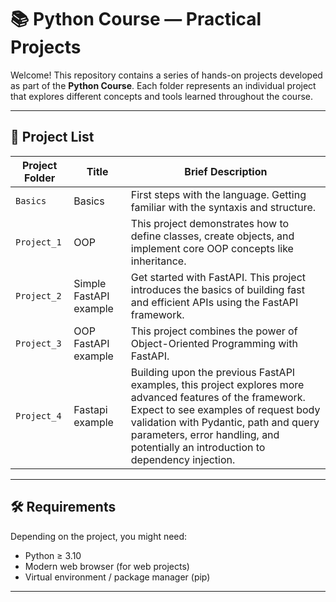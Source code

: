 # 📚 Python Course — Practical Projects

Welcome! This repository contains a series of hands-on projects developed as part of the **Python Course**. Each folder represents an individual project that explores different concepts and tools learned throughout the course.

---

## 📌 Project List

| Project Folder | Title                  | Brief Description                                                                                                                                                                                                                                                                |
|----------------|------------------------|----------------------------------------------------------------------------------------------------------------------------------------------------------------------------------------------------------------------------------------------------------------------------------|
| `Basics`       | Basics                 | First steps with the language. Getting familiar with the syntaxis and structure.                                                                                                                                                                                                 |
| `Project_1`    | OOP                    | This project demonstrates how to define classes, create objects, and implement core OOP concepts like inheritance.                                                                                                                                                               |
| `Project_2`    | Simple FastAPI example | Get started with FastAPI. This project introduces the basics of building fast and efficient APIs using the FastAPI framework.                                                                                                                                                    |
| `Project_3`    | OOP FastAPI example    | This project combines the power of Object-Oriented Programming with FastAPI.                                                                                                                                                                                                     |
| `Project_4`    | Fastapi example        | Building upon the previous FastAPI examples, this project explores more advanced features of the framework. Expect to see examples of request body validation with Pydantic, path and query parameters, error handling, and potentially an introduction to dependency injection. |

---

## 🛠 Requirements

Depending on the project, you might need:

- Python ≥ 3.10
- Modern web browser (for web projects)  
- Virtual environment / package manager (pip)

---
